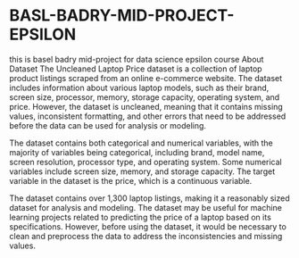 # BASL-BADRY-MID-PROJECT-EPSILON
this is basel badry mid-project for data science epsilon course
About Dataset
The Uncleaned Laptop Price dataset is a collection of laptop product listings scraped from an online e-commerce website. The dataset includes information about various laptop models, such as their brand, screen size, processor, memory, storage capacity, operating system, and price. However, the dataset is uncleaned, meaning that it contains missing values, inconsistent formatting, and other errors that need to be addressed before the data can be used for analysis or modeling.

The dataset contains both categorical and numerical variables, with the majority of variables being categorical, including brand, model name, screen resolution, processor type, and operating system. Some numerical variables include screen size, memory, and storage capacity. The target variable in the dataset is the price, which is a continuous variable.

The dataset contains over 1,300 laptop listings, making it a reasonably sized dataset for analysis and modeling. The dataset may be useful for machine learning projects related to predicting the price of a laptop based on its specifications. However, before using the dataset, it would be necessary to clean and preprocess the data to address the inconsistencies and missing values.

